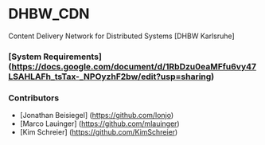 # DHBW_CDN
Content Delivery Network for Distributed Systems [DHBW Karlsruhe]

### [System Requirements] (https://docs.google.com/document/d/1RbDzu0eaMFfu6vy47LSAHLAFh_tsTax-_NPOyzhF2bw/edit?usp=sharing)

### Contributors

* [Jonathan Beisiegel] (https://github.com/lonjo)
* [Marco Lauinger] (https://github.com/mlauinger)
* [Kim Schreier] (https://github.com/KimSchreier)
